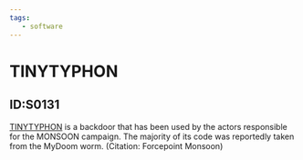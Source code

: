 ```yaml
---
tags:
   - software
---
```

# TINYTYPHON
## ID:S0131
[TINYTYPHON](software/S0131) is a backdoor  that has been used by the actors responsible for the MONSOON campaign. The majority of its code was reportedly taken from the MyDoom worm. (Citation: Forcepoint Monsoon)
